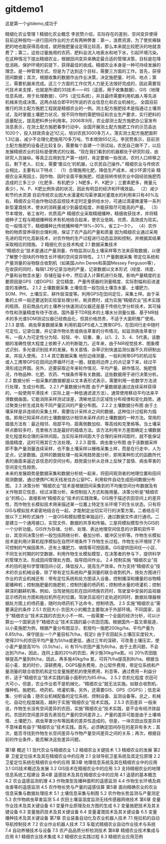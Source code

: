 gitdemo1
========

这是第一个gitdemo,成功于


精细化农业管理
1	精细化农业概念
李民赞介绍，实际存在的差别、空间变异使得目前这种按均一进行田间作业的方式有两种弊害：第一，浪费资源，为了使贫瘠缺肥的地也能获得高收成，就把施肥量设定得比较高，那么本来就比较肥沃的地就浪费了；第二，这些过量施用的农药、肥料会流入地表水和地下水，引起环境污染。在这种情况下提出精细农业，根据田间变异来确定最合适的管理决策，目标是在降低消耗、保护环境的前提下，获得最佳的收成。精细农业本身是一种可持续发展的理念，是一种管理方式。但是为了达到这个目标，需要三方面的工作。首先，获得田间数据；其次，根据收集的数据作出作业决策，决定施肥量、时间、地点；第三，需要机器来完成。这三个方面的工作仅凭人力是无法很好完成的，因此需要现代技术来支撑，也就是所谓的3S技术——RS（遥感，用于收集数据）、GIS（地理信息系统，用于处理数据）、GPS（定位系统），并且最终需要利用机器人等先进机械来完成决策。这两点结合即平时所说的农业信息化和农业机械化。 全国目前推行的测土配方施肥工程就是精细农业的一例。测土配方施肥技术是指通过土壤测试，及时掌握土壤肥力状况，按不同作物的需肥特征和农业生产要求，实行肥料的适量配比，提高肥料养分利用率。2006年9月，农业部测土配方施肥办公室发布消息表示，在测土配方施肥春季行动中，全国开展测土配方施肥工作的示范县达1020个，投入财政资金近1亿元，培训农民3000多万人，落实测土配方施肥面积1.3亿亩，减少不合理化肥施用70多万吨，节本增效65亿元。李民赞表示，目前测土配方施肥的设备还比较复杂，需要每个县建一个测试站，农民自己做不了，以后发展精细农业的目标是便携式的仪器。“现在我们看到的机器都处于研究阶段，由研究人员操纵。等真正应用到生产第一线时，肯定要做一些改进。农村人口转移之后，剩下老人、妇女，需要‘傻瓜化’的机器，让农民自己操作。”
精细农业与传统农业相比，主要有以下特点：
（1）合理施用化肥，降低生产成本，减少环源污染
精细农业采用因土、因作物、因时全面平衡施肥，彻底扭转传统农业中因经验施肥而造成的三多三少（化肥多．有机肥少；N肥多，P、K肥少；三要素肥多，微量元素少），N、P、K肥比例失调的状况，因此有明显的经济和环境效益。
（2）减少和节约水资源
目前传统农业因大水漫灌和沟渠渗漏对灌溉水的利用率只有40%左右，精细农业可由作物动态监控技术定时定量供给水分，可通过滴灌微灌等一系列新型灌溉技术，使水的消耗量减少到最低程度，并能获取尽可能高的产量。
（3）节本增效，省工省时，优质高产
精细农业采取精细播种，精细收获技术，并将精细种子工程与精细播种技术有机地结合起来，使农业低耗、优质、高效成为现实。在一般情况下，精细播种比传统播种增产18%~30%，省工2—3个。
（4）农作物的物质营养得到合理利用，保证了农产品的产量和质量
因为精细农业通过采用先进的现代化高新技术，对农作物的生产过程进行动态监测和控制，并根据其结果采取相应的措施。
2	精细化农业技术构成
2.1	数据采集技术  
“精细农业”技术是通过产量测量、作物监测以及土壤采样等方法来获取数据，以便了解整个田块的作物生长环境的空间变异特性。
2.1.1	产量数据采集
带定位系统和产量测量的谷物联合收割机（如美国John Deree和英国Messey Ferguson等），在收获的同时，每隔1.2秒记录当地的产量，记录数据以文本形式（经度、纬度、产量和谷物含水量）存储在磁卡中，然后读入计算机进行处理。影响产量精度的主要原因是GPS（或DGPS）定位精度、产量传感器的测量精度、实际割幅和前进速度的准确性。
2.1.2	土壤数据采集
土壤信息一般包括土壤含水量、土壤肥力、SOM、PH、土壤压实、耕作层深度等。利用GPS在田间定位，采集土样。由于采集的土样一般还要送到实验室处理分析，耗资费时，成为实施“精细农业”技术实践的瓶颈。目前商品化的土壤养分快速测试仪器还是基于传统化学分析技术，其可操作性和测量精度有待于改进。国外基于TDR技术的土壤水分测量仪器、基于MR技术的多光谱SOM测试仪器已经商品化，但其价格昂贵，不适于大面积推广使用。
2.1.3	苗情、病虫草害数据采集
利用机载GPS或人工携带GPS，在田间行走中随时可定位，记录位置，并记录作物长势或病虫草害的分布情况。如监测病虫草害分布，一般人为可定性分为轻、较轻、中、较重、重，以1、2、3、4、5代表。该数据的准确性很大程度上依赖于人的判断能力。近年来，由于NIR视觉技术、图象模式识别、多光谱识别技术的发展，有关苗情、杂草识别快速监测仪器不久将研制出来，并投入使用。
2.1.4	其它数据采集
地形边缘测量，一般利用带GPS的机动车或人工携带GPS在田间边界循环行走一圈，就能将边界上的点记录下来，经过平滑形成边界图。另外，还要获取近年来轮作情况、平均产量、耕作情况、施肥情况，作物品种、化肥、农药、气候条件等有关数据。这些数据用于进行决策分析。
2.2	数据分析
一般采集的数据都是以文本表形式表示，需要利用一些数学方法进行处理，生成分布图。
2.2.1	产量数据分布图
由于产量数据是通过连续采样获得的，一般使用平滑技术（实际上是一种低通滤波方法）。通常使用移动平均法来平滑数据曲面，它能消除采样测试误差，清晰地显示区域性分布规律和变化趋势。通过聚类分析生成具有不同产量区间的产量分布图。
2.2.2	土壤数据分布图
由于土壤采样是非连续的采集土样，需要估计采样点之间的数据，这种估计过程称为插值。即用已知采样点的土壤数据估计相邻未采样点的土壤数据的一种方法。常用的插值方法有：最近相邻、局部平均、距离倒数加权、等高线和克里格等。当土壤采样点数较多时，克里格方法是最好的插值方法。该方法利用半方差图确定土壤数据变化程度和合理的采样间距。当实际采样间距大于合理的采样间距时，就不能保证插值精度，这时可用其它方法处理。 
2.2.3	苗情、病虫害分布图
由于该数据采样即不象产量测量连续采样，也不象土壤采样以栅格采集土样，而是在行走中，人为定点，记录数据。这样的数据处理一般采用趋势面分析，即用某种形式的函数所代表的曲面来逼近该信息的空间分布。趋势面分析从总体上反映了苗情、病虫草害的空间变化性趋势。  
未来的发展趋势是数据采集和数据分析统一起来，将田间观测者的地理位置和田间观测数据，通过便携PC和天线发往办公室PC，利用软件自动生成田间数据分布图。
2.3	决策分析
“精细农业”技术是根据田间采集到的不均衡空间分布数据及有关作物其它信息，经过决策分析，来控制投入方式和施用量。决策分析是“精细农业”的核心，直接影响“精细农业”技术的实践效果。GIS用于描述农田空间上的差异性，而作物生长模拟技术用来描述某一位置上特定生长环境下的生长状态。只有将GIS与模拟技术紧密地结合在一起，才能制定出切实可行的决策方案。二者结合可按以下三种形式操作：一是GIS和模拟模型单独运行，通过数据文件进行通讯。二是建立一个通用接口，实现文件、数据的共享和传输。三是将模拟模型作为GIS的一个分析功能。GIS作为存储、分析、处理、表达地理空间信息的计算机软件平台，其空间决策分析一般包括网络分析、叠加分析、缓冲区分析等。作物生长模拟技术是利用计算机程序模拟在自然环境条件下作物生长过程。作物生长环境除了不可控制的气候因素外，还有土壤肥力、墒情等可控因素。GIS提供田间任一小区、不同生长时期的时空数据，利用作物生长模拟模型，在决策者的参与下，提供科学的管理方法，形成田间管理处方图，指导田间作业。
2.4	控制实施
“精细农业”技术的目的是科学管理田间小区，降低投入，提高生产效率。作为支持“精细农业”技术的农业机械设备，除了带有定位系统和产量测量的联合收割机外，按处方图进行作业的农业机械还有：带有定位系统和处方图读入设备，控制播深和播量的谷物精密播种机；控制施肥量的施肥机；控制剂量的喷药机；控制喷水量的喷灌机；控制耕深的翻耕机等。例如，当驾驶拖拉机在田间喷施农药时，驾驶室中安装的监视器显示喷药处方图和拖拉机所在的位置。驾驶员监视行走轨迹的同时，数据处理器根据处方图上的喷药量，随时向喷药机下达命令，控制喷洒。
2.5	实施“精细农业”需要满足的条件
2.5.1	农田大小
农田大小的概念主要取决于外部环境。不同国家，适于“精细农业”技术实践的农田大小不一样。一般需要一个全面的经济分析，可以计算出一个国家适于“精细农业”技术实践的最小农田范围。根据国外一篇文章报道，以小麦施肥为例，根据产量分布图显示，若按均一施肥200kg/ha，平均产量为6.85t/ha，保守提出一个产量目标7t/ha，假定ⅰ) 由于农田起头土壤压实度较大，使得20％的农田平均产量为5t/ha或更低，通过三年的深耕，可改善土壤压实，使小麦产量提高10％（0.5t/ha）。ⅱ) 有15％农田产量为6t/ha，由于土质问题，不会达到7t/ha，因此，连同上面的20％的农田，再少施30kg/ha氮。ⅲ) 20％农田能够提高产量到8t/ha，因此，再多施40kg/ha 氮，可将7t/ha提高到8t/ha。根据当前小麦、氮的时价，深耕费用，DGPS服务费用，办公软件费用，带定位系统和产量测量的联合收割机和定位变量施肥机的使用费用，利息等，通过费用－利益分析，适于“精细农业”技术实践的最小面积约为85.6ha。
2.5.2	农机化程度
农田可大可小，但是，农业作业若不是机械化，“精细农业”就无法实施。如联合收割机、播种机、施肥机、喷药机、喷灌机等。另外，还需要GIS、GPS（DGPS）；信息采集、分析设备；随农业机械配备的定位系统、控制设备、监测设备等。总之，机械化、自动化程度越高，越利于实施“精细农业”技术实践。
2.5.3	农田差异
一般来说，作物生长没有空间差异的农田，实施“精细农业”技术实践，是不会有经济效益的。农田的空间差异首先表现在产量的空间差异上。产量的差异可能是由于土壤墒情、土壤肥力、病虫草害分布等因素的差异性造成的。但是，一块农田出现差异并不意味着有益于“精细农业”技术实践。首先，必须确定田间存在的差异有多大；其次，能否寻找到作物生长空间差异与作物产量空间差异之间的关系；再次，根据目前的作业条件，能否解决这些差异问题。







第1章 概述
1.1 现代农业与精细农业
1.2 精细农业关键技术
1.3 精细农业的发展
第2章 卫星定位技术及其在精细农业中的应用
2.1 全球导航卫星系统及其定位原理
2.2 卫星定位系统在精细农业中的应用
第3章 地理信息系统及其在精细农业中的应用
3.1 GIS技术概述及发展
3.2 GIS技术在精细农业中的应用
3.3 支持精细农业的地理信息系统工程建设
第4章 遥感技术及其在精细农业中的应用
4.1 遥感的基本概念
4.2 农业遥感监测机理
4.3 作物类型及播种面积的遥感监测
4.4 作物生长环境及病虫害等的遥感监测
4.5 农作物长势与产量的遥感估算
第5章 面向精确农业的农业信息采集与数据处理技术
5.1 土壤信息采集与制图
5.2 农作物长势监测与产量测定
5.3 农作物病虫草害监测
5.4 农田土壤温湿度监测无线传感器网络技术
第6章 变量作业技术及其关键设备
6.1 变量作业原理及处方图的生成
6.2 变量施肥技术及其关键设备
6.3 变量施药技术及其关键设备
6.4 变量灌溉技术及其关键设备
6.5 变量播种技术及其关键设备
第7章 农业装备自动化及农业机器人技术
7.1 拖拉机的自动导航控制技术
7.2 农业作业机器人技术
7.3 车载式精细农业自动作业技术与系统
7.4 自动养殖技术与设备
7.5 农产品品质分析检测技术
第8章 精细农业技术集成与应用
8.1 精细农业技术集成
8.2 精细农业实践过程
8.3 精细农业应用范例

